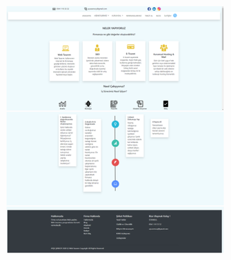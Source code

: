 
![site_görüntü_1](./img_b/b1.png)
![site_görüntü_2](./img_b/b2.png)
![site_görüntü_3](./img_b/b3.png)
